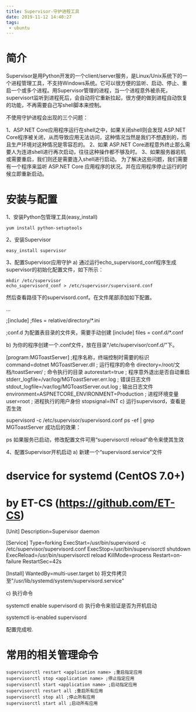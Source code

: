 ```yaml
---
title: Supervisor-守护进程工具
date: 2019-11-12 14:40:27
tags:
 - ubuntu
---
```


# 简介
Supervisor是用Python开发的一个client/server服务，是Linux/Unix系统下的一个进程管理工具，不支持Windows系统。它可以很方便的监听、启动、停止、重启一个或多个进程。用Supervisor管理的进程，当一个进程意外被杀死，supervisort监听到进程死后，会自动将它重新拉起，很方便的做到进程自动恢复的功能，不再需要自己写shell脚本来控制。

不使用守护进程会出现的三个问题：

1、ASP.NET Core应用程序运行在shell之中，如果关闭shell则会发现 ASP.NET Core程序被关闭，从而导致应用无法访问，这种情况当然是我们不想遇到的，而且生产环境对这种情况是零容忍的。
2、如果 ASP.NET Core进程意外终止那么需要人为连进shell进行再次启动，往往这种操作都不够及时。
3、如果服务器宕机或需要重启，我们则还是需要连入shell进行启动。
为了解决这些问题，我们需要有一个程序来监听 ASP.NET Core 应用程序的状况。并在应用程序停止运行的时候立即重新启动。

# 安装与配置

1、安装Python包管理工具(easy_install)

```
yum install python-setuptools
```

2、安装Supervisor

```
easy_install supervisor
```

3、配置Supervisor应用守护
a) 通过运行echo_supervisord_conf程序生成supervisor的初始化配置文件，如下所示：
```
mkdir /etc/supervisor
echo_supervisord_conf > /etc/supervisor/supervisord.conf
```

然后查看路径下的supervisord.conf。在文件尾部添加如下配置。

...


;[include]
;files = relative/directory/*.ini

;conf.d 为配置表目录的文件夹，需要手动创建
[include]
files = conf.d/*.conf

b) 为你的程序创建一个.conf文件，放在目录"/etc/supervisor/conf.d/"下。

[program:MGToastServer] ;程序名称，终端控制时需要的标识
command=dotnet MGToastServer.dll ; 运行程序的命令
directory=/root/文档/toastServer/ ; 命令执行的目录
autorestart=true ; 程序意外退出是否自动重启
stderr_logfile=/var/log/MGToastServer.err.log ; 错误日志文件
stdout_logfile=/var/log/MGToastServer.out.log ; 输出日志文件
environment=ASPNETCORE_ENVIRONMENT=Production ; 进程环境变量
user=root ; 进程执行的用户身份
stopsignal=INT
c) 运行supervisord，查看是否生效

supervisord -c /etc/supervisor/supervisord.conf
ps -ef | grep MGToastServer
成功后的效果：



ps 如果服务已启动，修改配置文件可用“supervisorctl reload”命令来使其生效

4、配置Supervisor开机启动
a) 新建一个“supervisord.service”文件

# dservice for systemd (CentOS 7.0+)
# by ET-CS (https://github.com/ET-CS)
[Unit]
Description=Supervisor daemon

[Service]
Type=forking
ExecStart=/usr/bin/supervisord -c /etc/supervisor/supervisord.conf
ExecStop=/usr/bin/supervisorctl shutdown
ExecReload=/usr/bin/supervisorctl reload
KillMode=process
Restart=on-failure
RestartSec=42s

[Install]
WantedBy=multi-user.target
b) 将文件拷贝至"/usr/lib/systemd/system/supervisord.service"

c) 执行命令

systemctl enable supervisord
d) 执行命令来验证是否为开机启动

systemctl is-enabled supervisord

配置完成啦.

# 常用的相关管理命令

```
supervisorctl restart <application name> ;重启指定应用
supervisorctl stop <application name> ;停止指定应用
supervisorctl start <application name> ;启动指定应用
supervisorctl restart all ;重启所有应用
supervisorctl stop all ;停止所有应用
supervisorctl start all ;启动所有应用
```

